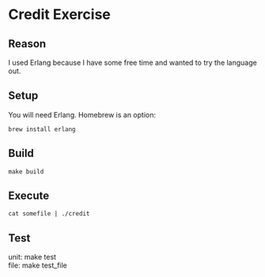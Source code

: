 Credit Exercise
=

Reason
-

I used Erlang because I have some free time and wanted to try the language out.

Setup
-

You will need Erlang. Homebrew is an option:

    brew install erlang

Build
-

    make build

Execute
-

    cat somefile | ./credit

Test
-

unit: 
    make test  
file: 
    make test_file

